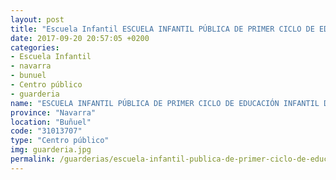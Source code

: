 ```yaml
---
layout: post
title: "Escuela Infantil ESCUELA INFANTIL PÚBLICA DE PRIMER CICLO DE EDUCACIÓN INFANTIL DE BUÑUEL"
date: 2017-09-20 20:57:05 +0200
categories:
- Escuela Infantil
- navarra
- bunuel
- Centro público
- guarderia
name: "ESCUELA INFANTIL PÚBLICA DE PRIMER CICLO DE EDUCACIÓN INFANTIL DE BUÑUEL"
province: "Navarra"
location: "Buñuel"
code: "31013707"
type: "Centro público"
img: guarderia.jpg
permalink: /guarderias/escuela-infantil-publica-de-primer-ciclo-de-educacion-infantil-de-bunuel.html
---
```

